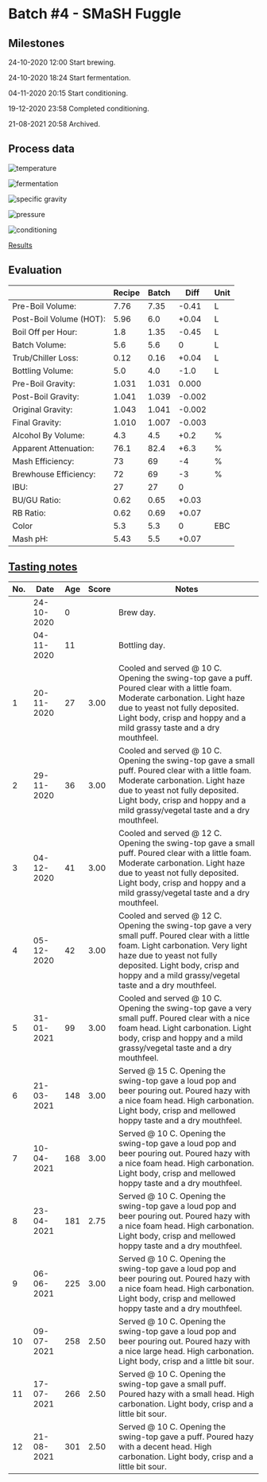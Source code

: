 # Batch #4 - SMaSH Fuggle

## Milestones

24-10-2020 12:00 Start brewing.

24-10-2020 18:24 Start fermentation.

04-11-2020 20:15 Start conditioning.

19-12-2020 23:58 Completed conditioning.

21-08-2021 20:58 Archived.

## Process data

![temperature](temperature.png)

![fermentation](fermentation.png)

![specific gravity](gravity.png)

![pressure](pressure.png)

![conditioning](conditioning.png)

[Results](./Batch_4_SMaSH_Fuggle_results.pdf)

## Evaluation

|                         | Recipe | Batch | Diff   | Unit |
|-------------------------|--------|-------|--------|------|
| Pre-Boil Volume:        | 7.76   | 7.35  | -0.41  | L    |
| Post-Boil Volume (HOT): | 5.96   | 6.0   | +0.04  | L    |
| Boil Off per Hour:      | 1.8    | 1.35  | -0.45  | L    |
| Batch Volume:           | 5.6    | 5.6   |  0     | L    |
| Trub/Chiller Loss:      | 0.12   | 0.16  | +0.04  | L    |
| Bottling Volume:        | 5.0    | 4.0   | -1.0   | L    |
| Pre-Boil Gravity:       | 1.031  | 1.031 |  0.000 |      |
| Post-Boil Gravity:      | 1.041  | 1.039 | -0.002 |      |
| Original Gravity:       | 1.043  | 1.041 | -0.002 |      |
| Final Gravity:          | 1.010  | 1.007 | -0.003 |      |
| Alcohol By Volume:      | 4.3    | 4.5   | +0.2   | %    |
| Apparent Attenuation:   | 76.1   | 82.4  | +6.3   | %    |
| Mash Efficiency:        | 73     | 69    | -4     | %    |
| Brewhouse Efficiency:   | 72     | 69    | -3     | %    |
| IBU:                    | 27     | 27    |  0     |      |
| BU/GU Ratio:            | 0.62   | 0.65  | +0.03  |      |
| RB Ratio:               | 0.62   | 0.69  | +0.07  |      |
| Color                   | 5.3    | 5.3   |  0     | EBC  |
| Mash pH:                | 5.43   | 5.5   | +0.07  |      |

## [Tasting notes](./Batch_4_04_SMaSH_Fuggle_BJCP_Scoresheet.pdf)

| No. | Date       | Age | Score | Notes |
|-----|------------|-----|-------|-------|
|     | 24-10-2020 |   0 |       | Brew day. |
|     | 04-11-2020 |  11 |       | Bottling day. |
|   1 | 20-11-2020 |  27 |  3.00 | Cooled and served @ 10 C. Opening the swing-top gave a puff. Poured clear with a little foam. Moderate carbonation. Light haze due to yeast not fully deposited. Light body, crisp and hoppy and a mild grassy taste and a dry mouthfeel. |
|   2 | 29-11-2020 |  36 |  3.00 | Cooled and served @ 10 C. Opening the swing-top gave a small puff. Poured clear with a little foam. Moderate carbonation. Light haze due to yeast not fully deposited. Light body, crisp and hoppy and a mild grassy/vegetal taste and a dry mouthfeel. |
|   3 | 04-12-2020 |  41 |  3.00 | Cooled and served @ 12 C. Opening the swing-top gave a small puff. Poured clear with a little foam. Moderate carbonation. Light haze due to yeast not fully deposited. Light body, crisp and hoppy and a mild grassy/vegetal taste and a dry mouthfeel. |
|   4 | 05-12-2020 |  42 |  3.00 | Cooled and served @ 12 C. Opening the swing-top gave a very small puff. Poured clear with a little foam. Light carbonation. Very light haze due to yeast not fully deposited. Light body, crisp and hoppy and a mild grassy/vegetal taste and a dry mouthfeel. |
|   5 | 31-01-2021 |  99 |  3.00 | Cooled and served @ 10 C. Opening the swing-top gave a very small puff. Poured clear with a nice foam head. Light carbonation. Light body, crisp and hoppy and a mild grassy/vegetal taste and a dry mouthfeel. |
|   6 | 21-03-2021 | 148 |  3.00 | Served @ 15 C. Opening the swing-top gave a loud pop and beer pouring out. Poured hazy with a nice foam head. High carbonation. Light body, crisp and mellowed hoppy taste and a dry mouthfeel. |
|   7 | 10-04-2021 | 168 |  3.00 | Served @ 10 C. Opening the swing-top gave a loud pop and beer pouring out. Poured hazy with a nice foam head. High carbonation. Light body, crisp and mellowed hoppy taste and a dry mouthfeel. |
|   8 | 23-04-2021 | 181 |  2.75 | Served @ 10 C. Opening the swing-top gave a loud pop and beer pouring out. Poured hazy with a nice foam head. High carbonation. Light body, crisp and mellowed hoppy taste and a dry mouthfeel. |
|   9 | 06-06-2021 | 225 |  3.00 | Served @ 10 C. Opening the swing-top gave a loud pop and beer pouring out. Poured hazy with a nice foam head. High carbonation. Light body, crisp and mellowed hoppy taste and a dry mouthfeel. |
|  10 | 09-07-2021 | 258 |  2.50 | Served @ 10 C. Opening the swing-top gave a loud pop and beer pouring out. Poured hazy with a nice large head. High carbonation. Light body, crisp and a little bit sour. |
|  11 | 17-07-2021 | 266 |  2.50 | Served @ 10 C. Opening the swing-top gave a small puff. Poured hazy with a small head. High carbonation. Light body, crisp and a little bit sour. |
|  12 | 21-08-2021 | 301 |  2.50 | Served @ 10 C. Opening the swing-top gave a puff. Poured hazy with a decent head. High carbonation. Light body, crisp and a little bit sour. |
